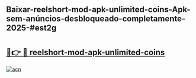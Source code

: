 ## Baixar-reelshort-mod-apk-unlimited-coins-Apk-sem-anúncios-desbloqueado-completamente-2025-#est2g

# <h2><a href="https://ainizakaria.my?title=reelshort-mod-apk-unlimited-coins&ref=22M">🔗👉 🔴 reelshort-mod-apk-unlimited-coins</a></h2>

[![acn](https://github.com/user-attachments/assets/0f9c940e-d8b0-45ae-aac7-cd30a18b3e1c)](https://ainizakaria.my?title=reelshort-mod-apk-unlimited-coins&ref=22M)

